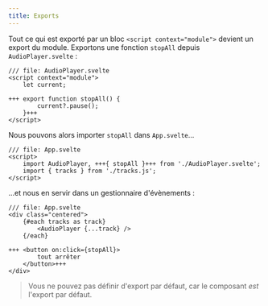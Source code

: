 ```yaml
---
title: Exports
---
```


Tout ce qui est exporté par un bloc `<script context="module">` devient un export du module. Exportons une fonction `stopAll` depuis `AudioPlayer.svelte` :

```svelte
/// file: AudioPlayer.svelte
<script context="module">
	let current;

+++	export function stopAll() {
		current?.pause();
	}+++
</script>
```

Nous pouvons alors importer `stopAll` dans `App.svelte`...

```svelte
/// file: App.svelte
<script>
	import AudioPlayer, +++{ stopAll }+++ from './AudioPlayer.svelte';
	import { tracks } from './tracks.js';
</script>
```

...et nous en servir dans un gestionnaire d'évènements :

```svelte
/// file: App.svelte
<div class="centered">
	{#each tracks as track}
		<AudioPlayer {...track} />
	{/each}

+++	<button on:click={stopAll}>
		tout arrêter
	</button>+++
</div>
```

> Vous ne pouvez pas définir d'export par défaut, car le composant _est_ l'export par défaut.
